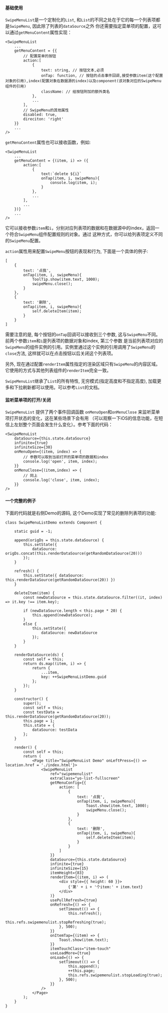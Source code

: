 #### 基础使用

`SwipeMenuList`是一个定制化的`List`, 和`List`的不同之处在于它的每一个列表项都是`SwipeMenu`, 因此除了列表的`dataSource`之外
你还需要指定菜单项的配置，这可以通过`getMenuContent`属性实现：

```
<SwipeMenuList
    ...
    getMenuContent = {{
        // 配置菜单的按钮
        action:[
            {
                text: string, // 按钮文本,必须
                onTap: function, // 按钮的点击事件回调,接受参数item(这个配置对象的引用),index(配置对象在数据源的index)以及component(该对象对应的SwipeMenu组件的引用)
                className: // 给按钮附加的额外类名
            },
            ...
        ],
        // SwipeMenu的其他属性
        disabled: true,
        direciton: 'right'
    }}
    ...
/>
```

`getMenuContent`属性也可以接收函数，例如:

```
<SwipeMenuList
    ...
    getMenuContent = {(item, i) => ({
        action:[
            {
                text:`delete ${i}`
                onTap(item, i, swipeMenu){
                    console.log(item, i);
                }
            },
            ...
        ],
        ...
    })}
    ...
/>
```
它可以接收参数`item`和`i`，分别对应列表项的数据和在数据源中的index，返回一个符合`SwipeMenu`组件配置规则的对象。通过
这种方式，你可以给列表项定义不同的`SwipeMenu`配置。

`action`属性用来配置`SwipeMenu`按钮的表现和行为, 下面是一个具体的例子:

```
[
    {
        text: '点我',
        onTap(item, i, swipeMenu){
            ToolTip.show(item.text, 1000);
            swipeMenu.close();
        }
    },
    {
        text: '删除',
        onTap(item, i, swipeMenu){
            self.deleteItem(item);
        }
    }
]
```

需要注意的是, 每个按钮的`onTap`回调可以接收到三个参数, 这与`SwipeMenu`不同。前两个参数`item`和`i`是列表项的数据对象和index, 第三个参数
是当前列表项对应的`SwipeMenu`的组件实例的引用。实例里通过这个实例的引用调用了`SwipeMenu`的`close`方法, 这样就可以在点击按钮以后关闭这个列表项。

另外, 现在通过配置`renderItem`属性指定的渲染区域只有`SwipeMenu`的内容区域。它使用的方式与其他列表组件的`renderItem`完全一致。

`SwipeMenuList`继承了`List`的所有特性, 无穷模式(指定高度和不指定高度), 加载更多和下拉刷新都可以使用。可以参考`List`的文档。

#### 监听菜单项的打开/关闭

`SwipeMenuList` 提供了两个事件回调函数 `onMenuOpen`和`onMenuClose` 来监听菜单项打开状态的变化，这在某些场景下会有用
（可以观察一下iOS的信息功能，在短信上左划整个页面会发生什么变化）。参考下面的代码：

```
<SwipeMenuList
    dataSource={this.state.dataSource}
    infinite={true}
    infiniteSize={30}
    onMenuOpen={(item, index) => {
        // 参数可以取到当前打开的菜单项的数据和index
        console.log('open', item, index);
    }}
    onMenuClose={(item,index) => {
        // 同上
        console.log('close', item, index);
    }}
/>
```

#### 一个完整的例子

下面的代码就是右侧Demo的源码, 这个Demo实现了常见的删除列表项的功能:

```
class SwipeMenuListDemo extends Component {

    static guid = -1;

    append(origDs = this.state.dataSource) {
        this.setState({
            dataSource: origDs.concat(this.renderDataSource(getRandomDataSource(20)))
        });
    }

    refresh() {
        this.setState({ dataSource: this.renderDataSource(getRandomDataSource(20)) })
    }

    deleteItem(item) {
        const newDataSource = this.state.dataSource.filter((it, index) => it.key !== item.key);

        if (newDataSource.length < this.page * 20) {
            this.append(newDataSource);
        }
        else {
            this.setState({
                dataSource: newDataSource
            });
        }
    }

    renderDataSource(ds) {
        const self = this;
        return ds.map((item, i) => {
            return {
                ...item,
                key: ++SwipeMenuListDemo.guid
            };
        });
    }

    constructor() {
        super();
        const self = this;
        const testData = this.renderDataSource(getRandomDataSource(20));
        this.page = 1;
        this.state = {
            dataSource: testData
        };
    }

    render() {
        const self = this;
        return (
            <Page title="SwipeMenuList Demo" onLeftPress={() => location.href = './index.html'}>
                <SwipeMenuList
                    ref="swipemenulist"
                    extraClass="yo-list-fullscreen"
                    getMenuConfig={{
                        action: [
                            {
                                text: '点我',
                                onTap(item, i, swipeMenu){
                                    Toast.show(item.text, 1000);
                                    swipeMenu.close();
                                }
                            },
                            {
                                text: '删除',
                                onTap(item, i, swipeMenu){
                                    self.deleteItem(item);
                                }
                            }
                        ]
                    }}
                    dataSource={this.state.dataSource}
                    infinite={true}
                    infiniteSize={15}
                    itemHeight={83}
                    renderItem={(item, i) => (
                        <div style={{ height: 60 }}>
                            {'第' + i + '个item:' + item.text}
                        </div>
                    )}
                    usePullRefresh={true}
                    onRefresh={() => {
                        setTimeout(() => {
                            this.refresh();
                            this.refs.swipemenulist.stopRefreshing(true);
                        }, 500);
                    }}
                    onItemTap={(item) => {
                        Toast.show(item.text);
                    }}
                    itemTouchClass="item-touch"
                    useLoadMore={true}
                    onLoad={() => {
                        setTimeout(() => {
                            this.append();
                            ++this.page;
                            this.refs.swipemenulist.stopLoading(true);
                        }, 500);
                    }}
                />
            </Page>
        );
    }
}
```

